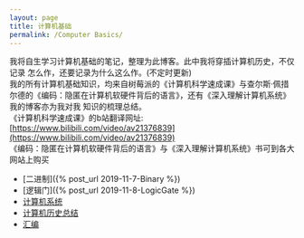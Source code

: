 ```yaml
---
layout: page
title: 计算机基础
permalink: /Computer Basics/
---
```

我将自生学习计算机基础的笔记，整理为此博客。此中我将穿插计算机历史，不仅记录
怎么作，还要记录为什么这么作。(不定时更新)  
我的所有计算机基础知识，均来自树莓派的《计算机科学速成课》与查尔斯·佩措尔德的《编码：隐匿在计算机软硬件背后的语言》，还有《深入理解计算机系统》我的博客亦为我对我
知识的梳理总结。  
《计算机科学速成课》的b站翻译网址:[https://www.bilibili.com/video/av21376839](https://www.bilibili.com/video/av21376839)  
《编码：隐匿在计算机软硬件背后的语言》与《深入理解计算机系统》书可到各大网站上购买


- [二进制]({% post_url 2019-11-7-Binary %})
- [逻辑门]({% post_url 2019-11-8-LogicGate %})
- [计算机系统]()
- [计算机历史总结]()
- [汇编]()